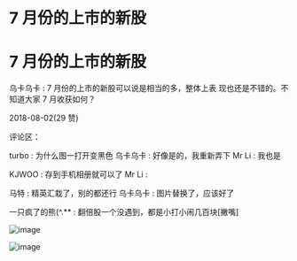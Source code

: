 # 7 月份的上市的新股

# 7 月份的上市的新股

乌卡乌卡 : 7 月份的上市的新股可以说是相当的多，整体上表 现也还是不错的。不知道大家 7 月收获如何？

2018-08-02(29 赞)

评论区：

turbo : 为什么图一打开变黑色 乌卡乌卡 : 好像是的，我重新弄下 Mr Li : 我也是

KJWOO : 存到手机相册就可以了 Mr Li :

马特 : 精英汇栽了，别的都还行 乌卡乌卡 : 图片替换了，应该好了

一只疯了的熊(^.** : 翻倍股一个没遇到，都是小打小闹几百块[撇嘴]

![image](img/Image_523.png)

![image](img/Image_524.png)